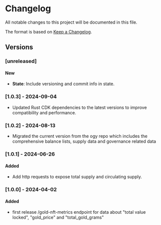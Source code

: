 # Changelog

All notable changes to this project will be documented in this file.

The format is based on [Keep a Changelog](https://keepachangelog.com/en/1.0.0/).

## Versions

### [unreleased]

#### New

- **State**: Include versioning and commit info in state.

### [1.0.3] - 2024-09-04

- Updated Rust CDK dependencies to the latest versions to improve compatibility and performance.

### [1.0.2] - 2024-08-13

- Migrated the current version from the ogy repo which includes the comprehensive balance lists, supply data and governance related data

### [1.0.1] - 2024-06-26

#### Added

- Add http requests to expose total supply and circulating supply.

### [1.0.0] - 2024-04-02

#### Added

- first release /gold-nft-metrics endpoint for data about "total value locked", "gold_price" and "total_gold_grams"
